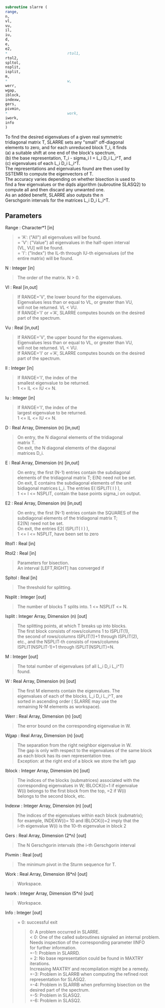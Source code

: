 ```fortran  
subroutine slarre (  
range,  
n,  
vl,  
vu,  
il,  
iu,  
d,  
e,  
e2,  
*                           rtol1,  
rtol2,  
spltol,  
nsplit,  
isplit,  
m,  
*                           w,  
werr,  
wgap,  
iblock,  
indexw,  
gers,  
pivmin,  
*                           work,  
iwork,  
info  
)  
```  
  
To find the desired eigenvalues of a given real symmetric  
tridiagonal matrix T, SLARRE sets any "small" off-diagonal  
elements to zero, and for each unreduced block T_i, it finds  
(a) a suitable shift at one end of the block's spectrum,  
(b) the base representation, T_i - sigma_i I = L_i D_i L_i^T, and  
(c) eigenvalues of each L_i D_i L_i^T.  
The representations and eigenvalues found are then used by  
SSTEMR to compute the eigenvectors of T.  
The accuracy varies depending on whether bisection is used to  
find a few eigenvalues or the dqds algorithm (subroutine SLASQ2) to  
compute all and then discard any unwanted one.  
As an added benefit, SLARRE also outputs the n  
Gerschgorin intervals for the matrices L_i D_i L_i^T.  
  
## Parameters  
Range : Character*1 [in]  
> = 'A': ("All")   all eigenvalues will be found.  
> = 'V': ("Value") all eigenvalues in the half-open interval  
> (VL, VU] will be found.  
> = 'I': ("Index") the IL-th through IU-th eigenvalues (of the  
> entire matrix) will be found.  
  
N : Integer [in]  
> The order of the matrix. N > 0.  
  
Vl : Real [in,out]  
> If RANGE='V', the lower bound for the eigenvalues.  
> Eigenvalues less than or equal to VL, or greater than VU,  
> will not be returned.  VL < VU.  
> If RANGE='I' or ='A', SLARRE computes bounds on the desired  
> part of the spectrum.  
  
Vu : Real [in,out]  
> If RANGE='V', the upper bound for the eigenvalues.  
> Eigenvalues less than or equal to VL, or greater than VU,  
> will not be returned.  VL < VU.  
> If RANGE='I' or ='A', SLARRE computes bounds on the desired  
> part of the spectrum.  
  
Il : Integer [in]  
> If RANGE='I', the index of the  
> smallest eigenvalue to be returned.  
> 1 <= IL <= IU <= N.  
  
Iu : Integer [in]  
> If RANGE='I', the index of the  
> largest eigenvalue to be returned.  
> 1 <= IL <= IU <= N.  
  
D : Real Array, Dimension (n) [in,out]  
> On entry, the N diagonal elements of the tridiagonal  
> matrix T.  
> On exit, the N diagonal elements of the diagonal  
> matrices D_i.  
  
E : Real Array, Dimension (n) [in,out]  
> On entry, the first (N-1) entries contain the subdiagonal  
> elements of the tridiagonal matrix T; E(N) need not be set.  
> On exit, E contains the subdiagonal elements of the unit  
> bidiagonal matrices L_i. The entries E( ISPLIT( I ) ),  
> 1 <= I <= NSPLIT, contain the base points sigma_i on output.  
  
E2 : Real Array, Dimension (n) [in,out]  
> On entry, the first (N-1) entries contain the SQUARES of the  
> subdiagonal elements of the tridiagonal matrix T;  
> E2(N) need not be set.  
> On exit, the entries E2( ISPLIT( I ) ),  
> 1 <= I <= NSPLIT, have been set to zero  
  
Rtol1 : Real [in]  
  
Rtol2 : Real [in]  
> Parameters for bisection.  
> An interval [LEFT,RIGHT] has converged if  
  
Spltol : Real [in]  
> The threshold for splitting.  
  
Nsplit : Integer [out]  
> The number of blocks T splits into. 1 <= NSPLIT <= N.  
  
Isplit : Integer Array, Dimension (n) [out]  
> The splitting points, at which T breaks up into blocks.  
> The first block consists of rows/columns 1 to ISPLIT(1),  
> the second of rows/columns ISPLIT(1)+1 through ISPLIT(2),  
> etc., and the NSPLIT-th consists of rows/columns  
> ISPLIT(NSPLIT-1)+1 through ISPLIT(NSPLIT)=N.  
  
M : Integer [out]  
> The total number of eigenvalues (of all L_i D_i L_i^T)  
> found.  
  
W : Real Array, Dimension (n) [out]  
> The first M elements contain the eigenvalues. The  
> eigenvalues of each of the blocks, L_i D_i L_i^T, are  
> sorted in ascending order ( SLARRE may use the  
> remaining N-M elements as workspace).  
  
Werr : Real Array, Dimension (n) [out]  
> The error bound on the corresponding eigenvalue in W.  
  
Wgap : Real Array, Dimension (n) [out]  
> The separation from the right neighbor eigenvalue in W.  
> The gap is only with respect to the eigenvalues of the same block  
> as each block has its own representation tree.  
> Exception: at the right end of a block we store the left gap  
  
Iblock : Integer Array, Dimension (n) [out]  
> The indices of the blocks (submatrices) associated with the  
> corresponding eigenvalues in W; IBLOCK(i)=1 if eigenvalue  
> W(i) belongs to the first block from the top, =2 if W(i)  
> belongs to the second block, etc.  
  
Indexw : Integer Array, Dimension (n) [out]  
> The indices of the eigenvalues within each block (submatrix);  
> for example, INDEXW(i)= 10 and IBLOCK(i)=2 imply that the  
> i-th eigenvalue W(i) is the 10-th eigenvalue in block 2  
  
Gers : Real Array, Dimension (2*n) [out]  
> The N Gerschgorin intervals (the i-th Gerschgorin interval  
  
Pivmin : Real [out]  
> The minimum pivot in the Sturm sequence for T.  
  
Work : Real Array, Dimension (6*n) [out]  
> Workspace.  
  
Iwork : Integer Array, Dimension (5*n) [out]  
> Workspace.  
  
Info : Integer [out]  
> = 0:  successful exit  
> > 0:  A problem occurred in SLARRE.  
> < 0:  One of the called subroutines signaled an internal problem.  
> Needs inspection of the corresponding parameter IINFO  
> for further information.  
> =-1:  Problem in SLARRD.  
> = 2:  No base representation could be found in MAXTRY iterations.  
> Increasing MAXTRY and recompilation might be a remedy.  
> =-3:  Problem in SLARRB when computing the refined root  
> representation for SLASQ2.  
> =-4:  Problem in SLARRB when preforming bisection on the  
> desired part of the spectrum.  
> =-5:  Problem in SLASQ2.  
> =-6:  Problem in SLASQ2.  
  
